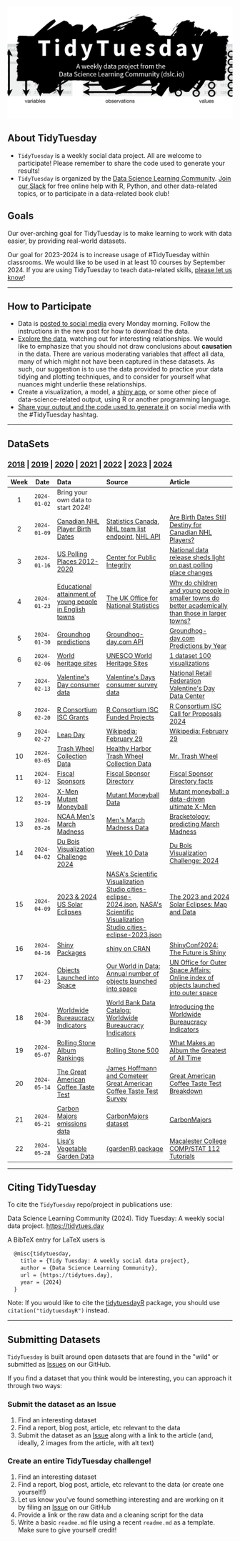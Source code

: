 ![Logo for the TidyTuesday project, represented by the word TidyTuesday over a messy splash of black paint](static/tt_logo.png)

## About TidyTuesday

- `TidyTuesday` is a weekly social data project. All are welcome to participate! Please remember to share the code used to generate your results!
- `TidyTuesday` is organized by the [Data Science Learning Community](https://dslc.io). [Join our Slack](https://dslc.io/join) for free online help with R, Python, and other data-related topics, or to participate in a data-related book club!

## Goals

Our over-arching goal for TidyTuesday is to make learning to work with data easier, by providing real-world datasets.

Our goal for 2023-2024 is to increase usage of #TidyTuesday within classrooms.
We would like to be used in at least 10 courses by September 2024.
If you are using TidyTuesday to teach data-related skills, [please let us know](https://forms.gle/G1Y7doYqRU89m9SE8)! 

***

## How to Participate

- Data is [posted to social media](dataset_announcements.md) every Monday morning. Follow the instructions in the new post for how to download the data.
- [Explore the data](https://r4ds.hadley.nz/), watching out for interesting relationships. We would like to emphasize that you should not draw conclusions about **causation** in the data. There are various moderating variables that affect all data, many of which might not have been captured in these datasets. As such, our suggestion is to use the data provided to practice your data tidying and plotting techniques, and to consider for yourself what nuances might underlie these relationships.
- Create a visualization, a model, a [shiny app](https://shiny.posit.co/), or some other piece of data-science-related output, using R or another programming language.
- [Share your output and the code used to generate it](sharing.md) on social media with the #TidyTuesday hashtag.

***

## DataSets

### [2018](data/2018) | [2019](data/2019) | [2020](data/2020)  | [2021](data/2021) | [2022](data/2022) | [2023](data/2023) | [2024](data/2024)

| Week | Date | Data | Source | Article
| :---: | :---: | :--- | :--- | :---|
| 1 | `2024-01-02` | Bring your own data to start 2024! | | |
| 2 | `2024-01-09` | [Canadian NHL Player Birth Dates](data/2024/2024-01-09/readme.md) | [Statistics Canada](https://www150.statcan.gc.ca/t1/tbl1/en/tv.action?pid=1310041501&pickMembers%5B0%5D=3.1&cubeTimeFrame.startYear=1991&cubeTimeFrame.endYear=2022&referencePeriods=19910101%2C20220101), [NHL team list endpoint](https://api.nhle.com/stats/rest/en/team), [NHL API](https://api-web.nhle.com/v1/) | [Are Birth Dates Still Destiny for Canadian NHL Players?](https://jlaw.netlify.app/2023/12/04/are-birth-dates-still-destiny-for-canadian-nhl-players/) |
| 3 | `2024-01-16` | [US Polling Places 2012-2020](data/2024/2024-01-16/readme.md) | [Center for Public Integrity](https://github.com/PublicI/us-polling-places) | [National data release sheds light on past polling place changes](https://publicintegrity.org/politics/elections/ballotboxbarriers/data-release-sheds-light-on-past-polling-place-changes/) |
| 4 | `2024-01-23` | [Educational attainment of young people in English towns](data/2024/2024-01-23/readme.md) | [The UK Office for National Statistics](https://www.ons.gov.uk/file?uri=/peoplepopulationandcommunity/educationandchildcare/datasets/educationalattainmentofyoungpeopleinenglishtownsdata/200708201819/youngpeoplesattainmentintownsreferencetable1.xlsx) | [Why do children and young people in smaller towns do better academically than those in larger towns?](https://www.ons.gov.uk/peoplepopulationandcommunity/educationandchildcare/articles/whydochildrenandyoungpeopleinsmallertownsdobetteracademicallythanthoseinlargertowns/2023-07-25) |
| 5 | `2024-01-30` | [Groundhog predictions](data/2024/2024-01-30/readme.md) | [Groundhog-day.com API](https://groundhog-day.com/api) | [Groundhog-day.com Predictions by Year](https://groundhog-day.com/predictions) |
| 6 | `2024-02-06` | [World heritage sites](data/2024/2024-02-06/readme.md) | [UNESCO World Heritage Sites](https://whc.unesco.org/en/list) | [1 dataset 100 visualizations](https://100.datavizproject.com/) |
| 7 | `2024-02-13` | [Valentine's Day consumer data](data/2024/2024-02-13/readme.md) | [Valentine's Days consumer survey data](https://www.kaggle.com/datasets/infinator/happy-valentines-day-2022) | [National Retail Federation Valentine's Day Data Center](https://nrf.com/research-insights/holiday-data-and-trends/valentines-day/valentines-day-data-center) |
| 8 | `2024-02-20` | [R Consortium ISC Grants](data/2024/2024-02-20/readme.md) | [R Consortium ISC Funded Projects](https://www.r-consortium.org/all-projects/awarded-projects) | [R Consortium ISC Call for Proposals 2024](https://www.r-consortium.org/blog/2024/02/08/r-consortium-infrastructure-steering-committee-isc-grant-program-accepting-proposals-starting-march-1st) |
| 9 | `2024-02-27` | [Leap Day](data/2024/2024-02-27/readme.md) | [Wikipedia: February 29](https://en.wikipedia.org/wiki/February_29) | [Wikipedia: February 29](https://en.wikipedia.org/wiki/February_29) |
| 10 | `2024-03-05` | [Trash Wheel Collection Data](data/2024/2024-03-05/readme.md) | [Healthy Harbor Trash Wheel Collection Data](https://docs.google.com/spreadsheets/d/1b8Lbe-z3PNb3H8nSsSjrwK2B0ReAblL2/edit#gid=1143432795) | [Mr. Trash Wheel](https://www.mrtrashwheel.com/) | 
| 11 | `2024-03-12` | [Fiscal Sponsors](data/2024/2024-03-12/readme.md) | [Fiscal Sponsor Directory](https://fiscalsponsordirectory.org/?page_id=1330) | [Fiscal Sponsor Directory facts](https://fiscalsponsordirectory.org/?page_id=95) | 
| 12 | `2024-03-19` | [X-Men Mutant Moneyball](data/2024/2024-03-19/readme.md) | [Mutant Moneyball Data](https://github.com/EliCash82/mutantmoneyball) | [Mutant moneyball: a data-driven ultimate X-Men](https://rallyrd.com/mutant-moneyball-a-data-driven-ultimate-x-men/) | 
| 13 | `2024-03-26` | [NCAA Men's March Madness](data/2024/2024-03-26/readme.md) | [Men's March Madness Data](https://www.kaggle.com/datasets/nishaanamin/march-madness-data) | [Bracketology: predicting March Madness](https://www.kaggle.com/code/nishaanamin/bracketology-predicting-march-madness) | 
| 14 | `2024-04-02` | [Du Bois Visualization Challenge 2024](data/2024/2024-04-02/readme.md) | [Week 10 Data ](https://raw.githubusercontent.com/ajstarks/dubois-data-portraits/master/challenge/2024/challenge10/data.csv) | [Du Bois Visualization Challenge: 2024](https://github.com/ajstarks/dubois-data-portraits/blob/master/challenge/2024/README.md) | 
| 15 | `2024-04-09` | [2023 & 2024 US Solar Eclipses](data/2024/2024-04-09/readme.md) | [NASA's Scientific Visualization Studio cities-eclipse-2024.json](https://svs.gsfc.nasa.gov/vis/a000000/a005000/a005073/cities-eclipse-2024.json), [NASA's Scientific Visualization Studio cities-eclipse-2023.json](https://svs.gsfc.nasa.gov/vis/a000000/a005000/a005073/cities-eclipse-2023.json) | [The 2023 and 2024 Solar Eclipses: Map and Data](https://svs.gsfc.nasa.gov/5073) | 
| 16 | `2024-04-16` | [Shiny Packages](data/2024/2024-04-16/readme.md) | [shiny on CRAN](https://cran.r-project.org/package=shiny) | [ShinyConf2024: The Future is Shiny](https://www.shinyconf.com/) | 
| 17 | `2024-04-23` | [Objects Launched into Space](data/2024/2024-04-23/readme.md) | [Our World in Data: Annual number of objects launched into space](https://ourworldindata.org/grapher/yearly-number-of-objects-launched-into-outer-space) | [UN Office for Outer Space Affairs: Online index of objects launched into outer space](https://www.unoosa.org/oosa/osoindex/search-ng.jspx) | 
| 18 | `2024-04-30` | [Worldwide Bureaucracy Indicators](data/2024/2024-04-30/readme.md) | [World Bank Data Catalog: Worldwide Bureaucracy Indicators](https://datacatalog.worldbank.org/search/dataset/0038132) | [Introducing the Worldwide Bureaucracy Indicators](https://blogs.worldbank.org/en/developmenttalk/introducing-worldwide-bureaucracy-indicators) | 
| 19 | `2024-05-07` | [Rolling Stone Album Rankings](data/2024/2024-05-07/readme.md) | [Rolling Stone 500](https://docs.google.com/spreadsheets/d/1c_Tdnm7S1oo8R9UNtdCVIY7bYASmf_cvMynOJTpKuHA/edit#gid=0) | [What Makes an Album the Greatest of All Time](https://pudding.cool/2024/03/greatest-music/) | 
| 20 | `2024-05-14` | [The Great American Coffee Taste Test](data/2024/2024-05-14/readme.md) | [James Hoffmann and Cometeer Great American Coffee Taste Test Survey](https://bit.ly/gacttCSV) | [Great American Coffee Taste Test Breakdown](https://rmckeon.medium.com/great-american-coffee-taste-test-breakdown-7f3fdcc3c41d) | 
| 21 | `2024-05-21` | [Carbon Majors emissions data](data/2024/2024-05-21/readme.md) | [CarbonMajors dataset](https://carbonmajors.org/Downloads) | [CarbonMajors](https://carbonmajors.org/) |
| 22 | `2024-05-28` | [Lisa's Vegetable Garden Data](data/2024/2024-05-28/readme.md) | [{gardenR} package](https://github.com/llendway/gardenR) | [Macalester College COMP/STAT 112 Tutorials](https://ds112-lendway.netlify.app/) | 

***  

## Citing TidyTuesday

To cite the `TidyTuesday` repo/project in publications use:

  Data Science Learning Community (2024). Tidy Tuesday: A weekly social data project.
  https://tidytues.day

A BibTeX entry for LaTeX users is

```
  @misc{tidytuesday, 
    title = {Tidy Tuesday: A weekly social data project}, 
    author = {Data Science Learning Community}, 
    url = {https://tidytues.day}, 
    year = {2024} 
  }
```

Note: If you would like to cite the [tidytuesdayR](https://thebioengineer.github.io/tidytuesdayR/) package, you should use `citation("tidytuesdayR")` instead.

***

## Submitting Datasets

`TidyTuesday` is built around open datasets that are found in the "wild" or submitted as [Issues](https://github.com/rfordatascience/tidytuesday/issues) on our GitHub.

If you find a dataset that you think would be interesting, you can approach it through two ways:

### Submit the dataset as an Issue

1. Find an interesting dataset  
2. Find a report, blog post, article, etc relevant to the data   
3. Submit the dataset as an [Issue](https://github.com/rfordatascience/tidytuesday/issues) along with a link to the article (and, ideally, 2 images from the article, with alt text)

### Create an entire TidyTuesday challenge!  

1. Find an interesting dataset  
2. Find a report, blog post, article, etc relevant to the data (or create one yourself!)  
3. Let us know you've found something interesting and are working on it by filing an [Issue](https://github.com/rfordatascience/tidytuesday/issues) on our GitHub  
4. Provide a link or the raw data and a cleaning script for the data  
5. Write a basic `readme.md` file using a recent `readme.md` as a template. Make sure to give yourself credit! 
